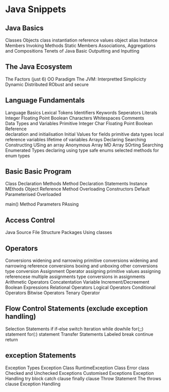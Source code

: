 # Java Snippets
## Java Basics
Classes 
Objects 
	class instantiation
	reference values
	object alias
Instance Members
	Invoking Methods 
Static Members 
Associations, Aggregations and Compositions 
Tenets of Java 
Basic Outputting and Inputting 

## The Java Ecosystem
The Factors (just 6)
	OO Paradigm 
	The JVM: Interpretted 
	Simplicicty
	Dynamic 
	Distributed 
	RObust and secure 

## Language Fundamentals 
Language Basics 
	Lexical Tokens
	Identifiers 
	Keywords 
	Seperators 
	Literals 
		Integer 
		Floating Point 
		Boolean 
		Characters 
	Whitespaces 
	Comments  
Data Types and Variables 
	Primitive 
		Integer
		Char
		Floating Point
		Boolean
	Reference  
	declaration and initialisation
	Initial Values
		for fields 
		primitive data types 
		local reference variables 
		lifetime of variables 
Arrays 
	Declaring 
	Searching 
	Constructing 
	USing an array
	Anonymous Array 
	MD Array 
	SOrting 
	Searching 
Enumerated Types 
	declaring 
	using type safe enums 
	selected methods for enum types 

## Basic Basic Program
Class Declaration
Methods 
	Method Declaration 
	Statements 
	Instance MEthods 
	Object Reference 
	Method Overloading 
	Constructors 
		Default 
		Parameterised 
		Overloaded 

main() Method
Parameters PAssing 

## Access Control
Java Source File Structure 
Packages
Using classes  

## Operators
Conversions 
	widening and narrowing primitive conversions 
	widening and narrowing reference conversions 
	boxing and unboxing 
	other conversions
	type conversion 
Assignment Operator
	assigning primitive values 
	assigning referencese
	multiple assignments 
	type conversions in assignments
Arithmetic Operators 
Concatentation 
Variable Increment/Decreement 
Boolean Expressions 
Relational Operators 
Logical Operators 
Conditional Operators 
Bitwise Operators 
Tenary Operator 

## Flow Control Statements (exclude exception handling)
Selection Statements
	if 
	if-else 
	switch 
Iteration
	while 
	dowhile
	for(;;) statement 
	for(:) statement
Transfer Statements 
	Labeled
	break
	continue
	return 


## exception Statements 
Exception Types 
	Exception Class
	RuntimeException Class
	Error class
	Checked and Unchecked Exceptions
	Customised Exceptions 
Exception Handling 
	try block
	catch clause
	finally clause 
Throw Statement 
The throws clause 
Exception Handling